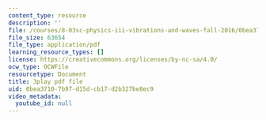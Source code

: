 ```yaml
---
content_type: resource
description: ''
file: /courses/8-03sc-physics-iii-vibrations-and-waves-fall-2016/0bea37107b97d15dcb17d2b327be8ec9_J1uHGy1tRmM.pdf
file_size: 63654
file_type: application/pdf
learning_resource_types: []
license: https://creativecommons.org/licenses/by-nc-sa/4.0/
ocw_type: OCWFile
resourcetype: Document
title: 3play pdf file
uid: 0bea3710-7b97-d15d-cb17-d2b327be8ec9
video_metadata:
  youtube_id: null
---
```

